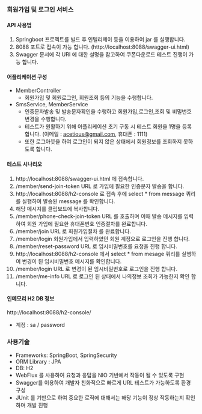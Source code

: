 ### 회원가입 및 로그인 서비스

#### API 사용법
1. Springboot 프로젝트를 빌드 후 인텔리제이 등을 이용하여 jar 를 실행합니다.
2. 8088 포트로 접속이 가능 합니다. (http://localhost:8088/swagger-ui.html)
3. Swagger 문서에 각 URI 에 대한 설명을 참고하여 쿠폰다운로드 테스트 진행이 가능 합니다.

#### 어플리케이션 구성
- MemberController
  - 회원가입 및 회원로그인, 회원조회 등의 기능을 수행합니다.
- SmsService, MemberService
  - 인증문자발송 및 발송문자확인을 수행하고 회원가입,로그인,조회 및 비밀번호 변경을 수행합니다.
  - 테스트가 원활하기 위해 어플리케이션 초기 구동 시 테스트 회원을 1명을 등록 합니다. (이메일 : acetious@gmail.com, 휴대폰 : 1111)
  - 또한 로그아웃을 하여 로그인이 되지 않은 상태에서 회원정보를 조회하지 못하도록 합니다.

#### 테스트 시나리오
1. http://localhost:8088/swagger-ui.html 에 접속합니다.
2. /member/send-join-token URL 로 가입에 필요한 인증문자 발송을 합니다.
3. http://localhost:8088/h2-console 로 접속 후에 select * from message 쿼리를 실행하여 발송된 message 를 확인합니다.
4. 해당 메시지를 클립보드에 복사합니다.
3. /member/phone-check-join-token URL 를 호출하며 이때 발송 메시지를 입력하여 회원 가입에 필요한 휴대폰번호 인증절차를 완료합니다.
4. /member/join  URL 로 회원가입절차 를 완료합니다.
5. /member/login 회원가입에서 입력하였던 회원 계정으로 로그인을 진행 합니다.
6. /member/reset-password URL 로 임시비밀번호를 요청을 진행 합니다.
7. http://localhost:8088/h2-console 에서 select * from mesage 쿼리를 실행하여 변경이 된 임시비밀번호 메시지를 확인합니다.
6. /member/login URL 로 변경이 된 임시비밀번호로 로그인을 진행 합니다.
7. /member/me-info URL 로 로그인 된 상태에서 나의정보 조회가 가능한지 확인 합니다.

#### 인메모리 H2 DB 정보
http://localhost:8088/h2-console/
- 계정 : sa / password


### 사용기술
- Frameworks: SpringBoot, SpringSecurity
- ORM Library : JPA
- DB: H2
- WebFlux 를 사용하여 요청과 응답을 NIO 기반에서 작동이 될 수 있도록 구현
- Swagger를 이용하여 개발자 친화적으로 빠르게 URL 테스트가 가능하도록 환경 구성
- JUnit 를 기반으로 하여 중요한 로직에 대해서는 해당 기능이 정상 작동하는지 확인하며 개발 진행